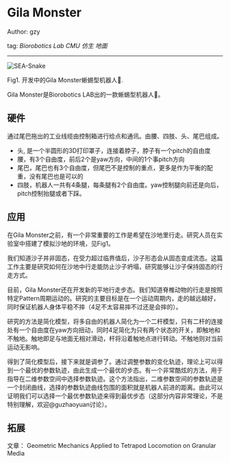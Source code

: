 # Gila Monster
Author: gzy

tag: *Biorobotics Lab CMU* *仿生* *地面*

---
![SEA-Snake](../meta/pic/Gila_Monster.jpg)

Fig1. 开发中的Gila Monster蜥蜴型机器人🦎.


Gila Monster是Biorobotics LAB出的一款蜥蜴型机器人🦎。

## 硬件

通过尾巴拖出的工业线缆由控制箱进行给点和通讯。由腰、四肢、头、尾巴组成。

- 头, 是一个半圆形的3D打印罩子，连接着脖子，脖子有一个pitch的自由度
- 腰，有3个自由度，前后2个是yaw方向，中间的1个事pitch方向
- 尾巴，尾巴也有3个自由度，但尾巴不是控制的重点，更多是作为平衡的配重，没有尾巴也是可以的
- 四肢，机器人一共有4条腿，每条腿有2个自由度。yaw控制腿向前还是向后，pitch控制抬腿或者下踩。

## 应用
在Gila Monster之前，有一个非常重要的工作是希望在沙地里行走。研究人员在实验室中搭建了模拟沙地的环境，见Fig1。

我们知道沙子并非固态，在受力超过临界值后，沙子形态会从固态变成流态。这篇工作主要是研究如何在沙地中行走能防止沙子坍塌，研究能够让沙子保持固态的行走方式。

目前，Gila Monster还在开发新的平地行走步态。我们知道脊椎动物的行走是按照特定Pattern周期运动的。研究的主要目标是在一个运动周期内，走的越远越好，同时保证机器人身体平稳不摔（4足不太容易摔不过还是会摔的）。

研究的方法是简化模型，将多自由的机器人简化为一个二杆模型，只有二杆的连接处有一个自由度在yaw方向扭动，同时4足简化为只有两个状态的开关，即触地和不触地。触地即足与地面无相对滑动，杆将沿着触地点进行转动。不触地则对当前运动无影响。

得到了简化模型后，接下来就是调参了。通过调整参数的变化轨迹，理论上可以得到一个最优的参数轨迹，由此生成一个最优的步态。有一个非常酷炫的方法，用于指导在二维参数空间中选择参数轨迹。这个方法指出，二维参数空间的参数轨迹是一个封闭曲线，选择的参数轨迹曲线包围的面积就是机器人前进的距离。由此可以证明我们可以选择一个最优参数轨迹来得到最优步态（这部分内容非常理论，不是特别理解，欢迎@guzhaoyuan讨论）。

## 拓展
文章： Geometric Mechanics Applied to Tetrapod Locomotion on Granular Media